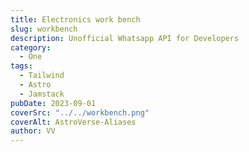 ```yaml
---
title: Electronics work bench
slug: workbench
description: Unofficial Whatsapp API for Developers
category:
  - One
tags:
  - Tailwind
  - Astro
  - Jamstack
pubDate: 2023-09-01
coverSrc: "../../workbench.png"
coverAlt: AstroVerse-Aliases
author: VV
---
```

